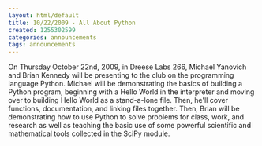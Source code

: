 ```yaml
---
layout: html/default
title: 10/22/2009 - All About Python
created: 1255302599
categories: announcements
tags: announcements
---
```

On Thursday October 22nd, 2009, in Dreese Labs 266, Michael Yanovich and Brian Kennedy will be presenting to the club on the programming language Python. Michael will be demonstrating the basics of building a Python program, beginning with a Hello World in the interpreter and moving over to building Hello World as a stand-a-lone file. Then, he'll cover functions, documentation, and linking files together. Then, Brian will be demonstrating how to use Python to solve problems for class, work, and research as well as teaching the basic use of some powerful scientific and mathematical tools collected in the SciPy module.

